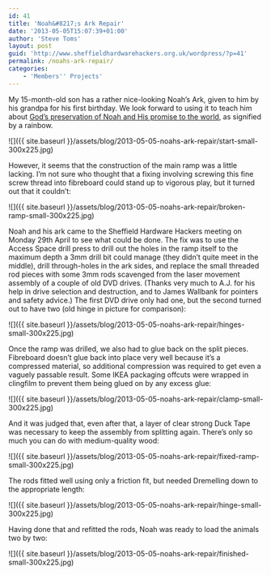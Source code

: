 ```yaml
---
id: 41
title: 'Noah&#8217;s Ark Repair'
date: '2013-05-05T15:07:39+01:00'
author: 'Steve Toms'
layout: post
guid: 'http://www.sheffieldhardwarehackers.org.uk/wordpress/?p=41'
permalink: /noahs-ark-repair/
categories:
    - 'Members'' Projects'
---
```


My 15-month-old son has a rather nice-looking Noah’s Ark, given to him by his grandpa for his first birthday. We look forward to using it to teach him about [God’s preservation of Noah and His promise to the world](http://www.biblegateway.com/passage/?search=genesis%206:9-9:17&version=NIV), as signified by a rainbow.

![]({{ site.baseurl }}/assets/blog/2013-05-05-noahs-ark-repair/start-small-300x225.jpg)

However, it seems that the construction of the main ramp was a little lacking. I’m not sure who thought that a fixing involving screwing this fine screw thread into fibreboard could stand up to vigorous play, but it turned out that it couldn’t:

![]({{ site.baseurl }}/assets/blog/2013-05-05-noahs-ark-repair/broken-ramp-small-300x225.jpg)

Noah and his ark came to the Sheffield Hardware Hackers meeting on Monday 29th April to see what could be done. The fix was to use the Access Space drill press to drill out the holes in the ramp itself to the maximum depth a 3mm drill bit could manage (they didn’t quite meet in the middle), drill through-holes in the ark sides, and replace the small threaded rod pieces with some 3mm rods scavenged from the laser movement assembly of a couple of old DVD drives. (Thanks very much to A.J. for his help in drive selection and destruction, and to James Wallbank for pointers and safety advice.) The first DVD drive only had one, but the second turned out to have two (old hinge in picture for comparison):

![]({{ site.baseurl }}/assets/blog/2013-05-05-noahs-ark-repair/hinges-small-300x225.jpg)

Once the ramp was drilled, we also had to glue back on the split pieces. Fibreboard doesn’t glue back into place very well because it’s a compressed material, so additional compression was required to get even a vaguely passable result. Some IKEA packaging offcuts were wrapped in clingfilm to prevent them being glued on by any excess glue:

![]({{ site.baseurl }}/assets/blog/2013-05-05-noahs-ark-repair/clamp-small-300x225.jpg)

And it was judged that, even after that, a layer of clear strong Duck Tape was necessary to keep the assembly from splitting again. There’s only so much you can do with medium-quality wood:

![]({{ site.baseurl }}/assets/blog/2013-05-05-noahs-ark-repair/fixed-ramp-small-300x225.jpg)

The rods fitted well using only a friction fit, but needed Dremelling down to the appropriate length:

![]({{ site.baseurl }}/assets/blog/2013-05-05-noahs-ark-repair/hinge-small-300x225.jpg)

Having done that and refitted the rods, Noah was ready to load the animals two by two:

![]({{ site.baseurl }}/assets/blog/2013-05-05-noahs-ark-repair/finished-small-300x225.jpg)
<!--- path/to this posts images is /assets/blog/2013-05-05-noahs-ark-repair/ --->
